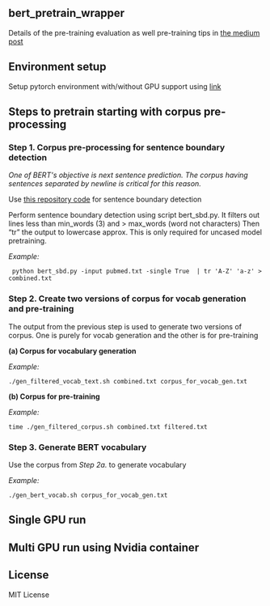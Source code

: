 ## bert_pretrain_wrapper



Details of the pre-training evaluation as well pre-training tips in [the medium post](https://towardsdatascience.com/quantitative-evaluation-of-a-pre-trained-bert-model-73d56719539e) 

## Environment setup 
Setup pytorch environment with/without GPU support using [link](https://github.com/ajitrajasekharan/multi_gpu_test)


## Steps to pretrain starting with corpus pre-processing


### Step 1. Corpus pre-processing for sentence boundary detection

*One of BERT's objective is next sentence prediction. The corpus having sentences separated by newline is critical for this reason.*

Use [this repository code](https://github.com/ajitrajasekharan/simple_sbd.git) for sentence boundary detection

Perform sentence boundary detection using script bert_sbd.py. It filters out lines less than min_words (3) and > max_words (word not characters)
Then “tr” the output to lowercase approx. This is only required for uncased model pretraining.

*Example:*
```
 python bert_sbd.py -input pubmed.txt -single True  | tr 'A-Z' 'a-z' > combined.txt 
```

### Step 2.  Create two versions of corpus for vocab generation and pre-training

The output from the previous step is used to generate two versions of corpus. One is purely for vocab generation and the other is for pre-training


**(a) Corpus for vocabulary generation**

*Example:*
```
./gen_filtered_vocab_text.sh combined.txt corpus_for_vocab_gen.txt 
```

**(b) Corpus for pre-training**

*Example:*
```
time ./gen_filtered_corpus.sh combined.txt filtered.txt
```

### Step 3. Generate BERT vocabulary

Use the corpus from *Step 2a.*  to generate vocabulary

*Example:*
```
./gen_bert_vocab.sh corpus_for_vocab_gen.txt  
```


## Single GPU run



## Multi GPU run using Nvidia container




## License

MIT License
